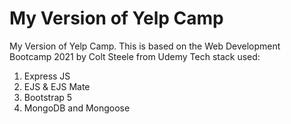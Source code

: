 # My Version of Yelp Camp
 My Version of Yelp Camp. This is based on the Web Development Bootcamp 2021 by Colt Steele from Udemy
 Tech stack used:
 1. Express JS
 2. EJS & EJS Mate
 3. Bootstrap 5
 4. MongoDB and Mongoose
